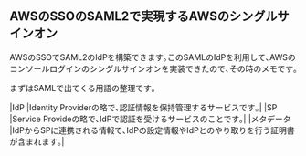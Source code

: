 ## AWSのSSOのSAML2で実現するAWSのシングルサインオン

AWSのSSOでSAML2のIdPを構築できます｡このSAMLのIdPを利用して､AWSのコンソールログインのシングルサインオンを実装できたので､その時のメモです｡

まずはSAMLで出てくる用語の整理です｡

|IdP |Identity Providerの略で､認証情報を保持管理するサービスです｡|
|SP |Service Provideの略で､IdPで認証を受けるサービスのことです｡|
|メタデータ |IdPからSPに連携される情報で､IdPの設定情報やIdPとのやり取りを行う証明書が含まれます｡|

